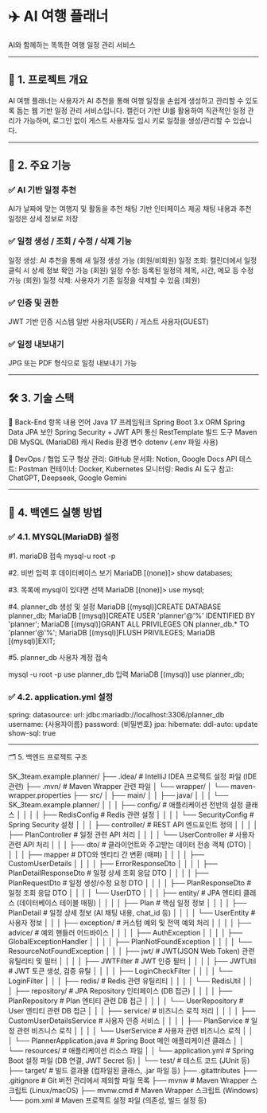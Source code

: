 # ✈️ AI 여행 플래너
AI와 함께하는 똑똑한 여행 일정 관리 서비스

---

## 📌 1. 프로젝트 개요
AI 여행 플래너는 사용자가 AI 추천을 통해 여행 일정을 손쉽게 생성하고 관리할 수 있도록 돕는 웹 기반 일정 관리 서비스입니다.
캘린더 기반 UI를 활용하여 직관적인 일정 관리가 가능하며, 로그인 없이 게스트 사용자도 임시 키로 일정을 생성/관리할 수 있습니다.

---

## 🚀 2. 주요 기능

### ✅ AI 기반 일정 추천
AI가 날짜에 맞는 여행지 및 활동을 추천
채팅 기반 인터페이스 제공
채팅 내용과 추천 일정은 상세 정보로 저장

### ✅ 일정 생성 / 조회 / 수정 / 삭제 기능
일정 생성: AI 추천을 통해 새 일정 생성 가능 (회원/비회원)
일정 조회: 캘린더에서 일정 클릭 시 상세 정보 확인 가능 (회원)
일정 수정: 등록된 일정의 제목, 시간, 메모 등 수정 가능 (회원)
일정 삭제: 사용자가 기존 일정을 삭제할 수 있음 (회원)

### ✅ 인증 및 권한
JWT 기반 인증 시스템
일반 사용자(USER) / 게스트 사용자(GUEST)

### ✅ 일정 내보내기 
JPG 또는 PDF 형식으로 일정 내보내기 가능

---

## 🛠️ 3. 기술 스택
🔹 Back-End
항목	내용
언어	Java 17
프레임워크	Spring Boot 3.x
ORM	Spring Data JPA
보안	Spring Security + JWT
API 통신	RestTemplate
빌드 도구	Maven
DB	MySQL (MariaDB)
캐시	Redis
환경 변수	dotenv (.env 파일 사용)

🔹 DevOps / 협업 도구
형상 관리: GitHub
문서화: Notion, Google Docs
API 테스트: Postman
컨테이너: Docker, Kubernetes
모니터링: Redis
AI 도구 참고: ChatGPT, Deepseek, Google Gemini

---

## 🧾 4. 백엔드 실행 방법

### ✅ 4.1. MYSQL(MariaDB) 설정

#1. mariaDB 접속
mysql-u root -p

#2. 비번 입력 후 데이터베이스 보기
MariaDB [(none)]> show databases;

#3. 목록에 mysql이 있다면 선택
MariaDB [(none)]> use mysql;

#4. planner_db 생성 및 설정
MariaDB [(mysql)]CREATE DATABASE planner_db;
MariaDB [(mysql)]CREATE USER 'planner'@'%' IDENTIFIED BY 'planner';
MariaDB [(mysql)]GRANT ALL PRIVILEGES ON planner_db.* TO 'planner'@'%';
MariaDB [(mysql)]FLUSH PRIVILEGES;
MariaDB [(mysql)]EXIT;

#5. planner_db 사용자 계정 접속

mysql -u root -p
use planner_db 입력
MariaDB [(mysql)] use planner_db;

### ✅ 4.2. application.yml 설정
spring:
    datasource:
        url: jdbc:mariadb://localhost:3306/planner_db
        username: {사용자이름}
        password: {비밀번호}
    jpa:
    hibernate:
        ddl-auto: update
    show-sql: true

----

🗂️ 5. 백엔드 프로젝트 구조

SK_3team.example.planner/
├── .idea/                           # IntelliJ IDEA 프로젝트 설정 파일 (IDE 관련)
├── .mvn/                            # Maven Wrapper 관련 파일
│   └── wrapper/
│       └── maven-wrapper.properties
├── src/
│   ├── main/
│   │   ├── java/
│   │   │   └── SK_3team.example.planner/
│   │   │       ├── config/              # 애플리케이션 전반의 설정 클래스
│   │   │       │   ├── RedisConfig      # Redis 관련 설정
│   │   │       │   └── SecurityConfig   # Spring Security 설정
│   │   │       ├── controller/          # REST API 엔드포인트 정의
│   │   │       │   ├── PlanController   # 일정 관련 API 처리
│   │   │       │   └── UserController   # 사용자 관련 API 처리
│   │   │       ├── dto/                 # 클라이언트와 주고받는 데이터 전송 객체 (DTO)
│   │   │       │   ├── mapper           # DTO와 엔티티 간 변환 (매퍼)
│   │   │       │   ├── CustomUserDetails
│   │   │       │   ├── ErrorResponseDto
│   │   │       │   ├── PlanDetailResponseDto # 일정 상세 조회 응답 DTO
│   │   │       │   ├── PlanRequestDto   # 일정 생성/수정 요청 DTO
│   │   │       │   ├── PlanResponseDto  # 일정 조회 응답 DTO
│   │   │       │   └── UserDTO
│   │   │       ├── entity/              # JPA 엔티티 클래스 (데이터베이스 테이블 매핑)
│   │   │       │   ├── Plan             # 핵심 일정 정보
│   │   │       │   ├── PlanDetail       # 일정 상세 정보 (AI 채팅 내용, chat_id 등)
│   │   │       │   └── UserEntity       # 사용자 정보
│   │   │       ├── exception/           # 커스텀 예외 및 전역 예외 처리
│   │   │       │   ├── advice/          # 예외 핸들러 어드바이스
│   │   │       │   ├── AuthException
│   │   │       │   ├── GlobalExceptionHandler
│   │   │       │   ├── PlanNotFoundException
│   │   │       │   └── ResourceNotFoundException
│   │   │       ├── jwt/                 # JWT(JSON Web Token) 관련 유틸리티 및 필터
│   │   │       │   ├── JWTFilter        # JWT 인증 필터
│   │   │       │   ├── JWTUtil          # JWT 토큰 생성, 검증 유틸
│   │   │       │   ├── LoginCheckFilter
│   │   │       │   └── LoginFilter
│   │   │       ├── redis/               # Redis 관련 유틸리티
│   │   │       │   └── RedisUtil
│   │   │       ├── repository/          # JPA Repository 인터페이스 (DB 접근)
│   │   │       │   ├── PlanRepository   # Plan 엔티티 관련 DB 접근
│   │   │       │   └── UserRepository   # User 엔티티 관련 DB 접근
│   │   │       ├── service/             # 비즈니스 로직 처리
│   │   │       │   ├── CustomUserDetailsService # 사용자 인증 서비스
│   │   │       │   ├── PlanService      # 일정 관련 비즈니스 로직
│   │   │       │   └── UserService      # 사용자 관련 비즈니스 로직
│   │   │       └── PlannerApplication.java # Spring Boot 메인 애플리케이션 클래스
│   │   └── resources/           # 애플리케이션 리소스 파일
│   │       └── application.yml  # Spring Boot 설정 파일 (DB 연결, JWT Secret 등)
│   └── test/                    # 테스트 코드 (JUnit 등)
├── target/                      # 빌드 결과물 (컴파일된 클래스, .jar 파일 등)
├── .gitattributes
├── .gitignore                   # Git 버전 관리에서 제외할 파일 목록
├── mvnw                         # Maven Wrapper 스크립트 (Linux/macOS)
├── mvnw.cmd                     # Maven Wrapper 스크립트 (Windows)
└── pom.xml                      # Maven 프로젝트 설정 파일 (의존성, 빌드 설정 등)




